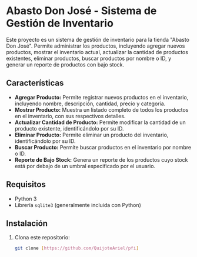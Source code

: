 # Abasto Don José - Sistema de Gestión de Inventario

Este proyecto es un sistema de gestión de inventario para la tienda "Abasto Don José". Permite administrar los productos, incluyendo agregar nuevos productos, mostrar el inventario actual, actualizar la cantidad de productos existentes, eliminar productos, buscar productos por nombre o ID, y generar un reporte de productos con bajo stock.

## Características

* **Agregar Producto:** Permite registrar nuevos productos en el inventario, incluyendo nombre, descripción, cantidad, precio y categoría.
* **Mostrar Producto:** Muestra un listado completo de todos los productos en el inventario, con sus respectivos detalles.
* **Actualizar Cantidad de Producto:** Permite modificar la cantidad de un producto existente, identificándolo por su ID.
* **Eliminar Producto:** Permite eliminar un producto del inventario, identificándolo por su ID.
* **Buscar Producto:** Permite buscar productos en el inventario por nombre o ID.
* **Reporte de Bajo Stock:** Genera un reporte de los productos cuyo stock está por debajo de un umbral especificado por el usuario.

## Requisitos

* Python 3
* Librería `sqlite3` (generalmente incluida con Python)

## Instalación

1. Clona este repositorio:
   ```bash
   git clone [https://github.com/QuijoteAriel/pfi]
